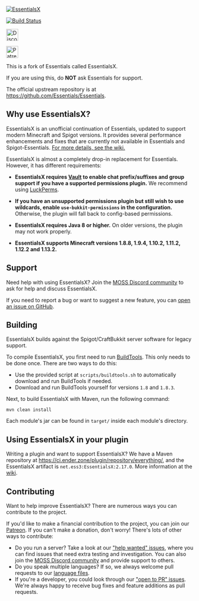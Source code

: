 [![EssentialsX](https://i.imgur.com/CP4SZpB.png)](https://essentialsx.github.io)

[![Build Status](https://travis-ci.org/Telesphoreo/TF-EssentialsX.svg?branch=1.13)](https://travis-ci.org/Telesphoreo/TF-EssentialsX)

[<img alt="Discord" src="https://img.shields.io/badge/-Chat_on_Discord-7289DA.svg?logo=discord&style=flat-square&logoColor=white" height=32>](https://discord.gg/casfFyh)

[<img alt="Patreon" src="https://img.shields.io/badge/-Support_on_Patreon-F96854.svg?logo=patreon&style=flat-square&logoColor=white" height=32>](https://www.patreon.com/essentialsx)

This is a fork of Essentials called EssentialsX.

If you are using this, do **NOT** ask Essentials for support.

The official upstream repository is at https://github.com/Essentials/Essentials.


Why use EssentialsX?
--------

EssentialsX is an unofficial continuation of Essentials, updated to support modern Minecraft and Spigot versions. It provides several performance enhancements and fixes that are currently not available in Essentials and Spigot-Essentials. [For more details, see the wiki.](https://essentialsx.github.io/#/Improvements)

EssentialsX is almost a completely drop-in replacement for Essentials. However, it has different requirements:

* **EssentialsX requires [Vault](http://dev.bukkit.org/bukkit-plugins/vault/) to enable chat prefix/suffixes and group support if you have a supported permissions plugin.** We recommend using [LuckPerms](https://luckperms.github.io).

* **If you have an unsupported permissions plugin but still wish to use wildcards, enable `use-bukkit-permissions` in the configuration.** Otherwise, the plugin will fall back to config-based permissions.

* **EssentialsX requires Java 8 or higher.** On older versions, the plugin may not work properly.

* **EssentialsX supports Minecraft versions 1.8.8, 1.9.4, 1.10.2, 1.11.2, 1.12.2 and 1.13.2.**


Support
-------

Need help with using EssentialsX? Join the [MOSS Discord community](https://discord.gg/casfFyh) to ask for help and discuss EssentialsX.

If you need to report a bug or want to suggest a new feature, you can [open an issue on GitHub](https://github.com/EssentialsX/Essentials/issues/new/choose).


Building
--------

EssentialsX builds against the Spigot/CraftBukkit server software for legacy support.

To compile EssentialsX, you first need to run [BuildTools](https://www.spigotmc.org/wiki/buildtools).
This only needs to be done once. There are two ways to do this:

* Use the provided script at `scripts/buildtools.sh` to automatically download and run BuildTools if needed.
* Download and run BuildTools yourself for versions `1.8` and `1.8.3`.

Next, to build EssentialsX with Maven, run the following command:
```
mvn clean install
```

Each module's jar can be found in `target/` inside each module's directory.

Using EssentialsX in your plugin
--------------------------------

Writing a plugin and want to support EssentialsX? We have a Maven repository at https://ci.ender.zone/plugin/repository/everything/, and the EssentialsX artifact is `net.ess3:EssentialsX:2.17.0`. More information at the [wiki](https://github.com/EssentialsX/Essentials/wiki/Common-Issues#how-do-i-add-essentialsx-as-a-dependency).


Contributing
------------

Want to help improve EssentialsX? There are numerous ways you can contribute to the project.

If you'd like to make a financial contribution to the project, you can join our [Patreon](https://www.patreon.com/essentialsx/).
If you can't make a donation, don't worry! There's lots of other ways to contribute:

* Do you run a server? Take a look at our ["help wanted" issues](https://github.com/EssentialsX/Essentials/issues?q=is%3Aissue+is%3Aopen+sort%3Aupdated-desc+label%3A%22help+wanted%22),
  where you can find issues that need extra testing and investigation. You can also join the [MOSS Discord community](https://discord.gg/casfFyh)
  and provide support to others.
* Do you speak multiple languages? If so, we always welcome pull requests to our [language files](https://essentialsx.github.io/#/Locale).
* If you're a developer, you could look through our ["open to PR" issues](https://github.com/EssentialsX/Essentials/issues?q=is%3Aissue+is%3Aopen+sort%3Aupdated-desc+label%3A%22status%3A+open+to+PR%22).
  We're always happy to receive bug fixes and feature additions as pull requests.
